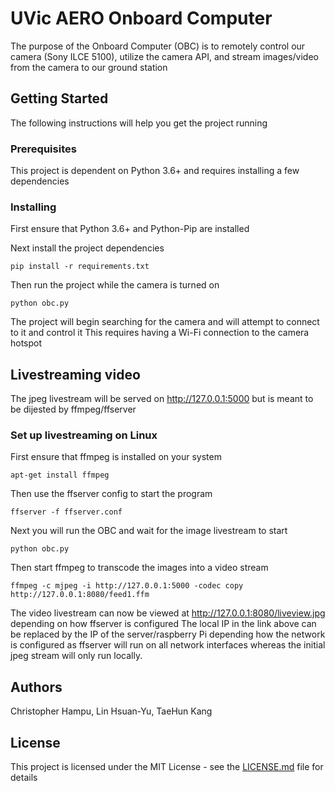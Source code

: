# UVic AERO Onboard Computer

The purpose of the Onboard Computer (OBC) is to remotely control our camera (Sony ILCE 5100), utilize the camera API, and stream images/video from the camera to our ground station

## Getting Started

The following instructions will help you get the project running

### Prerequisites

This project is dependent on Python 3.6+ and requires installing a few dependencies

### Installing

First ensure that Python 3.6+ and Python-Pip are installed

Next install the project dependencies

```
pip install -r requirements.txt
```

Then run the project while the camera is turned on

```
python obc.py
```

The project will begin searching for the camera and will attempt to connect to it and control it
This requires having a Wi-Fi connection to the camera hotspot

## Livestreaming video

The jpeg livestream will be served on http://127.0.0.1:5000 but is meant to be dijested by ffmpeg/ffserver

### Set up livestreaming on Linux

First ensure that ffmpeg is installed on your system

```
apt-get install ffmpeg
```

Then use the ffserver config to start the program

```
ffserver -f ffserver.conf
```

Next you will run the OBC and wait for the image livestream to start

```
python obc.py
```

Then start ffmpeg to transcode the images into a video stream

```
ffmpeg -c mjpeg -i http://127.0.0.1:5000 -codec copy http://127.0.0.1:8080/feed1.ffm
```

The video livestream can now be viewed at http://127.0.0.1:8080/liveview.jpg depending on how ffserver is configured
The local IP in the link above can be replaced by the IP of the server/raspberry Pi depending how the network is configured as
ffserver will run on all network interfaces whereas the initial jpeg stream will only run locally.

## Authors

Christopher Hampu, Lin Hsuan-Yu, TaeHun Kang

## License

This project is licensed under the MIT License - see the [LICENSE.md](LICENSE.md) file for details
